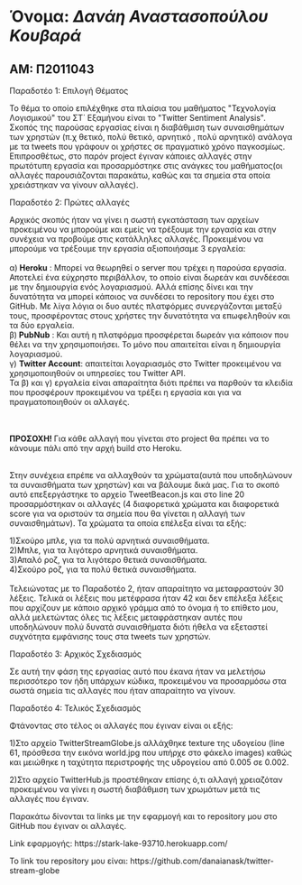 <h1> Όνομα: <i> Δανάη Αναστασοπούλου Κουβαρά </i> </h1>
<h2> ΑΜ: Π2011043 </h2>

<p> Παραδοτέο 1: Επιλογή Θέματος </p>
<p>Το θέμα το οποίο επιλέχθηκε στα πλαίσια του μαθήματος "Τεχνολογία Λογισμικού" του ΣΤ΄ Εξαμήνου είναι το "Twitter Sentiment Analysis". 
Σκοπός της παρούσας εργασίας είναι η διαβάθμιση των συναισθημάτων των χρηστών (π.χ θετικό, πολύ θετικό, αρνητικό , πολύ αρνητικό) ανάλογα
με τα tweets που γράφουν οι χρήστες σε πραγματικό χρόνο παγκοσμίως. Επιπροσθέτως, στο παρόν project έγιναν κάποιες αλλαγές 
στην πρωτότυπη εργασία και προσαρμόστηκε στις ανάγκες του μαθήματος(οι αλλαγές παρουσιάζονται παρακάτω, καθώς και τα σημεία στα οποία 
χρειάστηκαν να γίνουν αλλαγές).</p>


<p> Παραδοτέο 2: Πρώτες αλλαγές</p>
<p> Αρχικός σκοπός ήταν να γίνει η σωστή εγκατάσταση των αρχείων προκειμένου να μπορούμε και εμείς να τρέξουμε την εργασία και στην
συνέχεια να προβούμε στις κατάλληλες αλλαγές. Προκειμένου να μπορούμε να τρέξουμε την εργασία αξιοποιήσαμε 3 εργαλεία: <br>

<br>
α)<b> Heroku</b> : Μπορεί να θεωρηθεί ο server που τρέχει η παρούσα εργασία. Αποτελεί ένα εύχρηστο περιβάλλον, το οποίο είναι δωρεάν και 
συνδέεσαι με την δημιουργία ενός λογαριασμού. Αλλά επίσης δίνει και την δυνατότητα να μπορεί κάποιος να συνδέσει το repository που έχει στο GitHub. Με λίγα λόγια οι δυο αυτές πλατφόρμες συνεργάζονται μεταξύ τους,
προσφέροντας στους χρήστες την δυνατότητα να επωφεληθούν και τα δύο εργαλεία.

<br>
β)<b> PubNub</b> : Και αυτή η πλατφόρμα προσφέρεται δωρεάν για κάποιον που θέλει να την χρησιμοποιήσει.
Το μόνο που απαιτείται είναι η δημιουργία λογαριασμού. 

<br>
γ) <b>Twitter Account</b>: απαιτείται λογαριασμός στο Twitter προκειμένου να χρησιμοποιηθούν οι υπηρεσίες του Twitter API.

<br>
Τα β) και γ) εργαλεία είναι απαραίτητα διότι πρέπει να παρθούν τα κλειδία που προσφέρουν προκειμένου να τρέξει η εργασία και για να
πραγματοποιηθούν οι αλλαγές.

<br><br>
<b>ΠΡΟΣΟΧΗ! </b> Για κάθε αλλαγή που γίνεται στο project θα πρέπει να το κάνουμε πάλι από την αρχή build στο Heroku.

<br>
Στην συνέχεια επρέπε να αλλαχθούν τα χρώματα(αυτά που υποδηλώνουν τα συναισθήματα των χρηστών) και να βάλουμε δικά μας.
Για το σκοπό αυτό επεξεργάστηκε το αρχείο TweetBeacon.js και στο line 20 προσαρμόστηκαν οι αλλαγές (4 διαφορετικά χρώματα και διαφορετικά 
score για να οριστούν τα σημεία που θα γίνεται η αλλαγή των συναισθημάτων). Τα χρώματα τα οποία επέλεξα είναι τα εξής:
<br>

1)Σκούρο μπλε, για τα πολύ αρνητικά συναισθήματα.
<br>
2)Μπλε, για τα λιγότερο αρνητικά συναισθήματα.
<br>
3)Απαλό ροζ, για τα λιγότερο θετικά συναισθήματα.
<br>
4)Σκούρο ροζ, για τα πολύ θετικά συναισθήματα. 
<br><br>
Τελειώνοτας με το Παραδοτέο 2, ήταν απαραίτητο να μεταφραστούν 30 λέξεις. Τελικά οι λέξεις που μετέφρασα ήταν 42 και δεν επέλεξα 
λέξεις που αρχίζουν με κάποιο αρχικό γράμμα από το όνομα ή το επίθετο μου, αλλά μελετώντας όλες τις λέξεις μεταφράστηκαν αυτές
που υποδηλώνουν πολύ δυνατά συναισθήματα διότι ήθελα να εξεταστεί συχνότητα εμφάνισης τους στα tweets των χρηστών.

<p>Παραδοτέο 3: Αρχικός Σχεδιασμός</p>
<p> Σε αυτή την φάση της εργασίας αυτό που έκανα ήταν να μελετήσω περισσότερο τον ήδη υπάρχων κώδικα, προκειμένου να προσαρμόσω στα 
σωστά σημεία τις αλλαγές που ήταν απαραίτητο να γίνουν. </p>

<p>Παραδοτέο 4: Τελικός Σχεδιασμός</p>
<p>Φτάνοντας στο τέλος οι αλλαγές που έγιναν είναι οι εξής:</p>
<p>1)Στο αρχείο TwitterStreamGlobe.js αλλάχθηκε texture της υδογείου (line 61, πρόσθεσα την εικόνα world.jpg που υπήρχε στο φάκελο
images) καθώς και μειώθηκε η ταχύτητα περιστροφής της υδρογείου από 0.005 σε 0.002.

2)Στο αρχείο TwitterHub.js προστέθηκαν επίσης ό,τι αλλαγή χρειαζόταν προκειμένου να γίνει η σωστή διαβάθμιση των χρωμάτων μετά τις
αλλαγές που έγιναν.</p>

<p>Παρακάτω δίνονται τα links με την εφαρμογή και το repository μου στο GitHub που έγιναν οι αλλαγές.</p>

<p>Link εφαρμογής: https://stark-lake-93710.herokuapp.com/ </p>

<p> Το link του repository μου είναι: https://github.com/danaianask/twitter-stream-globe </p>
